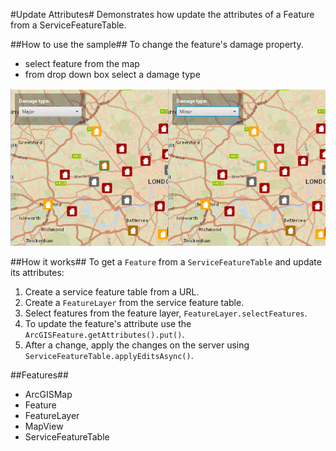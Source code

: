 #Update Attributes#
Demonstrates how update the attributes of a Feature from a ServiceFeatureTable.

##How to use the sample##
To change the feature's damage property.
  - select feature from the map
  - from drop down box select a damage type

![](UpdateAttributes.png)

##How it works##
To get a `Feature` from a `ServiceFeatureTable` and update its attributes:

1. Create a service feature table from a URL.
2. Create a `FeatureLayer` from the service feature table.
3. Select features from the feature layer, `FeatureLayer.selectFeatures`.
4. To update the feature's attribute use the `ArcGISFeature.getAttributes().put()`.
5. After a change, apply the changes on the server using `ServiceFeatureTable.applyEditsAsync()`.

##Features##
- ArcGISMap
- Feature
- FeatureLayer
- MapView
- ServiceFeatureTable
